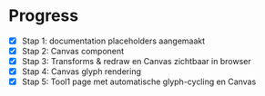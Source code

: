 # Progress

- [x] Stap 1: documentation placeholders aangemaakt
- [x] Stap 2: Canvas component
- [x] Stap 3: Transforms & redraw en Canvas zichtbaar in browser
- [x] Stap 4: Canvas glyph rendering
- [x] Stap 5: Tool1 page met automatische glyph-cycling en Canvas
